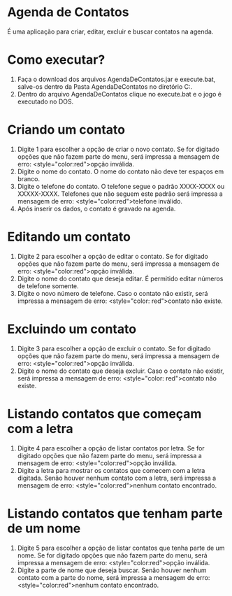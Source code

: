 # Agenda de Contatos
É uma aplicação para criar, editar, excluir e buscar contatos na agenda.

# Como executar?
1. Faça o download dos arquivos AgendaDeContatos.jar e execute.bat, salve-os dentro da Pasta AgendaDeContatos no diretório C:\.
2. Dentro do arquivo AgendaDeContatos clique no execute.bat e o jogo é executado no DOS.

# Criando um contato
1. Digite 1 para escolher a opção de criar o novo contato. Se for digitado opções que não fazem parte do menu, será impressa a mensagem de erro: <style="color:red">opção inválida</style>.
2. Digite o nome do contato. O nome do contato não deve ter espaços em branco.
3. Digite o telefone do contato. O telefone segue o padrão XXXX-XXXX ou XXXXX-XXXX. Telefones que não seguem este padrão será impressa a mensagem de erro: <style="color:red">telefone inválido</red>.
4. Após inserir os dados, o contato é gravado na agenda.

# Editando um contato
1. Digite 2 para escolher a opção de editar o contato. Se for digitado opções que não fazem parte do menu, será impressa a mensagem de erro: <style="color:red">opção inválida</style>.
2. Digite o nome do contato que deseja editar. É permitido editar números de telefone somente.
3. Digite o novo número de telefone. Caso o contato não existir, será impressa a mensagem de erro: <style="color: red">contato não existe</style>.

# Excluindo um contato
1. Digite 3 para escolher a opção de excluir o contato. Se for digitado opções que não fazem parte do menu, será impressa a mensagem de erro: <style="color:red">opção inválida</style>.
2. Digite o nome do contato que deseja excluir. Caso o contato não existir, será impressa a mensagem de erro: <style="color: red">contato não existe</style>.

# Listando contatos que começam com a letra
1. Digite 4 para escolher a opção de listar contatos por letra. Se for digitado opções que não fazem parte do menu, será impressa a mensagem de erro: <style="color:red">opção inválida</style>.
2. Digite a letra para mostrar os contatos que comecem com a letra digitada. Senão houver nenhum contato com a letra, será impressa a mensagem de erro: <style="color:red">nenhum contato encontrado</style>.

# Listando contatos que tenham parte de um nome
1. Digite 5 para escolher a opção de listar contatos que tenha parte de um nome. Se for digitado opções que não fazem parte do menu, será impressa a mensagem de erro: <style="color:red">opção inválida</style>.
2. Digite a parte de nome que deseja buscar. Senão houver nenhum contato com a parte do nome, será impressa a mensagem de erro: <style="color:red">nenhum contato encontrado</style>.
